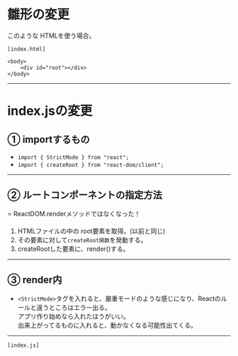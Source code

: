 # 雛形の変更
このような HTMLを使う場合。
~~~
[index.html]

<body>
	<div id="root"></div>
</body>
~~~
***

# index.jsの変更
## ① importするもの
- `import { StrictMode } from "react";`
- `import { createRoot } from "react-dom/client";`
***

## ② ルートコンポーネントの指定方法
⭐️ ReactDOM.renderメソッドではなくなった！

1. HTMLファイルの中の root要素を取得。(以前と同じ)
2. その要素に対して`createRoot関数`を発動する。
3. createRootした要素に、render()する。
***

## ③ render内
- `<StrictMode>`タグを入れると、厳重モードのような感じになり、Reactのルールと違うところはエラー出る。  
アプリ作り始めなら入れたほうがいい。    
出来上がってるものに入れると、動かなくなる可能性出てくる。
***

~~~
[index.js]

